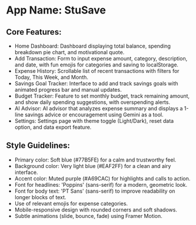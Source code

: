 # **App Name**: StuSave

## Core Features:

- Home Dashboard: Dashboard displaying total balance, spending breakdown pie chart, and motivational quote.
- Add Transaction: Form to input expense amount, category, description, and date, with fun emojis for categories and saving to localStorage.
- Expense History: Scrollable list of recent transactions with filters for Today, This Week, and Month.
- Savings Goal Tracker: Interface to add and track savings goals with animated progress bar and manual updates.
- Budget Tracker: Feature to set monthly budget, track remaining amount, and show daily spending suggestions, with overspending alerts.
- AI Advisor: AI advisor that analyzes expense summary and displays a 1-line savings advice or encouragement using Gemini as a tool.
- Settings: Settings page with theme toggle (Light/Dark), reset data option, and data export feature.

## Style Guidelines:

- Primary color: Soft blue (#77B5FE) for a calm and trustworthy feel.
- Background color: Very light blue (#EAF2FF) for a clean and airy interface.
- Accent color: Muted purple (#A69CAC) for highlights and calls to action.
- Font for headlines: 'Poppins' (sans-serif) for a modern, geometric look.
- Font for body text: 'PT Sans' (sans-serif) to improve readability on longer blocks of text.
- Use of relevant emojis for expense categories.
- Mobile-responsive design with rounded corners and soft shadows.
- Subtle animations (slide, bounce, fade) using Framer Motion.